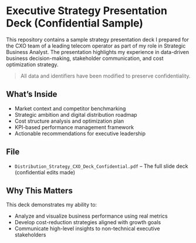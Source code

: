# Executive Strategy Presentation Deck (Confidential Sample)

This repository contains a sample strategy presentation deck I prepared for the CXO team of a leading telecom operator as part of my role in Strategic Business Analyst. The presentation highlights my experience in data-driven business decision-making, stakeholder communication, and cost optimization strategy.

> All data and identifiers have been modified to preserve confidentiality.

## What’s Inside

- Market context and competitor benchmarking
- Strategic ambition and digital distribution roadmap
- Cost structure analysis and optimization plan
- KPI-based performance management framework
- Actionable recommendations for executive leadership

## File

- `Distribution_Strategy_CXO_Deck_Confidential.pdf` – The full slide deck (confidential edits made)

## Why This Matters

This deck demonstrates my ability to:
- Analyze and visualize business performance using real metrics
- Develop cost-reduction strategies aligned with growth goals
- Communicate high-level insights to non-technical executive stakeholders

